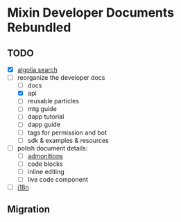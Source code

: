 # Mixin Developer Documents Rebundled

## TODO

- [x] [algolia search](https://docusaurus.io/docs/search)
- [ ] reorganize the developer docs
  - [ ] docs
  - [x] api
  - [ ] reusable particles
  - [ ] mtg guide
  - [ ] dapp tutorial
  - [ ] dapp guide
  - [ ] tags for permission and bot
  - [ ] sdk & examples & resources
- [ ] polish document details:
  - [ ] [admonitions](https://docusaurus.io/docs/markdown-features/react)
  - [ ] code blocks
  - [ ] inline editing
  - [ ] live code component
- [ ] [i18n]((https://docusaurus.io/docs/i18n/crowdin))

## Migration





